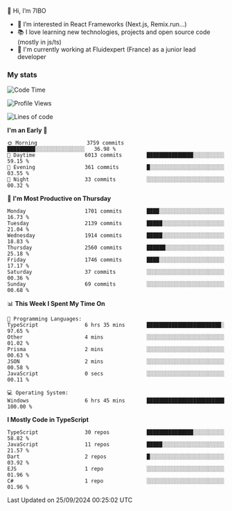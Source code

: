 👋 Hi, I’m 7IBO

- 👀 I’m interested in React Frameworks (Next.js, Remix.run...)
- 📚 I love learning new technologies, projects and open source code (mostly in js/ts)
- 💼 I'm currently working at Fluidexpert (France) as a junior lead developer

### My stats
<!--START_SECTION:waka-->
![Code Time](http://img.shields.io/badge/Code%20Time-776%20hrs%2022%20mins-blue)

![Profile Views](http://img.shields.io/badge/Profile%20Views-0-blue)

![Lines of code](https://img.shields.io/badge/From%20Hello%20World%20I%27ve%20Written-9.6%20million%20lines%20of%20code-blue)

**I'm an Early 🐤** 

```text
🌞 Morning                3759 commits        █████████░░░░░░░░░░░░░░░░   36.98 % 
🌆 Daytime                6013 commits        ███████████████░░░░░░░░░░   59.15 % 
🌃 Evening                361 commits         █░░░░░░░░░░░░░░░░░░░░░░░░   03.55 % 
🌙 Night                  33 commits          ░░░░░░░░░░░░░░░░░░░░░░░░░   00.32 % 
```
📅 **I'm Most Productive on Thursday** 

```text
Monday                   1701 commits        ████░░░░░░░░░░░░░░░░░░░░░   16.73 % 
Tuesday                  2139 commits        █████░░░░░░░░░░░░░░░░░░░░   21.04 % 
Wednesday                1914 commits        █████░░░░░░░░░░░░░░░░░░░░   18.83 % 
Thursday                 2560 commits        ██████░░░░░░░░░░░░░░░░░░░   25.18 % 
Friday                   1746 commits        ████░░░░░░░░░░░░░░░░░░░░░   17.17 % 
Saturday                 37 commits          ░░░░░░░░░░░░░░░░░░░░░░░░░   00.36 % 
Sunday                   69 commits          ░░░░░░░░░░░░░░░░░░░░░░░░░   00.68 % 
```


📊 **This Week I Spent My Time On** 

```text
💬 Programming Languages: 
TypeScript               6 hrs 35 mins       ████████████████████████░   97.65 % 
Other                    4 mins              ░░░░░░░░░░░░░░░░░░░░░░░░░   01.02 % 
Prisma                   2 mins              ░░░░░░░░░░░░░░░░░░░░░░░░░   00.63 % 
JSON                     2 mins              ░░░░░░░░░░░░░░░░░░░░░░░░░   00.58 % 
JavaScript               0 secs              ░░░░░░░░░░░░░░░░░░░░░░░░░   00.11 % 

💻 Operating System: 
Windows                  6 hrs 45 mins       █████████████████████████   100.00 % 
```

**I Mostly Code in TypeScript** 

```text
TypeScript               30 repos            ███████████████░░░░░░░░░░   58.82 % 
JavaScript               11 repos            █████░░░░░░░░░░░░░░░░░░░░   21.57 % 
Dart                     2 repos             █░░░░░░░░░░░░░░░░░░░░░░░░   03.92 % 
EJS                      1 repo              ░░░░░░░░░░░░░░░░░░░░░░░░░   01.96 % 
C#                       1 repo              ░░░░░░░░░░░░░░░░░░░░░░░░░   01.96 % 
```




 Last Updated on 25/09/2024 00:25:02 UTC
<!--END_SECTION:waka-->

